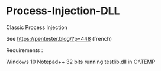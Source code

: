 # Process-Injection-DLL

Classic Process Injection

See https://pentester.blog/?p=448 (french)

Requirements :

Windows 10 
Notepad++ 32 bits running
testlib.dll in C:\TEMP
